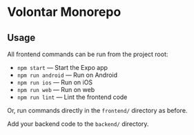 # Volontar Monorepo

## Usage

All frontend commands can be run from the project root:

- `npm start` — Start the Expo app
- `npm run android` — Run on Android
- `npm run ios` — Run on iOS
- `npm run web` — Run on web
- `npm run lint` — Lint the frontend code

Or, run commands directly in the `frontend/` directory as before.

Add your backend code to the `backend/` directory.
